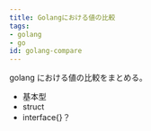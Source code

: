 ```yaml
---
title: Golangにおける値の比較
tags:
- golang
- go
id: golang-compare
---
```


golang における値の比較をまとめる。

- 基本型
- struct
- interface{}？